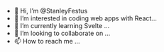 - 👋 Hi, I’m @StanleyFestus
- 👀 I’m interested in coding web apps with React...
- 🌱 I’m currently learning Svelte ...
- 💞️ I’m looking to collaborate on ...
- 📫 How to reach me ...

<!---
StanleyFestus/StanleyFestus is a ✨ special ✨ repository because its `README.md` (this file) appears on your GitHub profile.
You can click the Preview link to take a look at your changes.
--->
